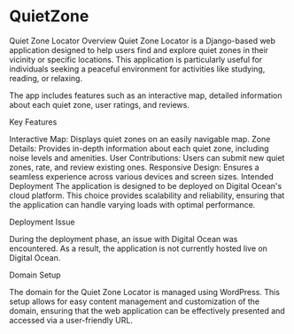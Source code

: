 # QuietZone
Quiet Zone Locator
Overview
Quiet Zone Locator is a Django-based web application designed to help users find and explore quiet zones in their vicinity or specific locations. This application is particularly useful for individuals seeking a peaceful environment for activities like studying, reading, or relaxing.

The app includes features such as an interactive map, detailed information about each quiet zone, user ratings, and reviews.

Key Features

Interactive Map: Displays quiet zones on an easily navigable map.
Zone Details: Provides in-depth information about each quiet zone,  including noise levels and amenities.
User Contributions: Users can submit new quiet zones, rate, and review existing ones.
Responsive Design: Ensures a seamless experience across various devices and screen sizes.
Intended Deployment
The application is designed to be deployed on Digital Ocean's cloud platform. This choice provides scalability and reliability, ensuring that the application can handle varying loads with optimal performance.

Deployment Issue

During the deployment phase, an issue with Digital Ocean was encountered. As a result, the application is not currently hosted live on Digital Ocean.

Domain Setup

The domain for the Quiet Zone Locator is managed using WordPress. This setup allows for easy content management and customization of the domain, ensuring that the web application can be effectively presented and accessed via a user-friendly URL.
